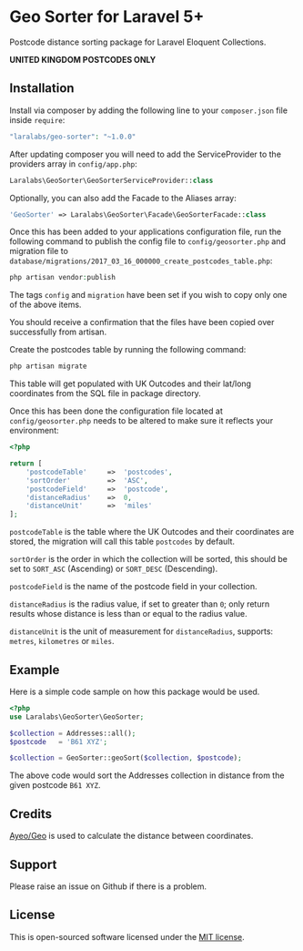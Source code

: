 # Geo Sorter for Laravel 5+
Postcode distance sorting package for Laravel Eloquent Collections.

**UNITED KINGDOM POSTCODES ONLY**

## Installation

Install via composer by adding the following line to your `composer.json` file inside `require`:
```php
"laralabs/geo-sorter": "~1.0.0"
```

After updating composer you will need to add the ServiceProvider to the providers array in `config/app.php`:
```php
Laralabs\GeoSorter\GeoSorterServiceProvider::class
```

Optionally, you can also add the Facade to the Aliases array:
```php
'GeoSorter' => Laralabs\GeoSorter\Facade\GeoSorterFacade::class
```

Once this has been added to your applications configuration file, run the following command to publish the config file to `config/geosorter.php` and migration file to `database/migrations/2017_03_16_000000_create_postcodes_table.php`:
```php
php artisan vendor:publish
```
The tags `config` and `migration` have been set if you wish to copy only one of the above items.

You should receive a confirmation that the files have been copied over successfully from artisan.

Create the postcodes table by running the following command:
```php
php artisan migrate
```
This table will get populated with UK Outcodes and their lat/long coordinates from the SQL file in package directory.

Once this has been done the configuration file located at `config/geosorter.php` needs to be altered to make sure it reflects your environment:

```php
<?php

return [
    'postcodeTable'     =>  'postcodes',
    'sortOrder'         =>  'ASC',
    'postcodeField'     =>  'postcode',
    'distanceRadius'    =>  0,
    'distanceUnit'      =>  'miles'
];
```

`postcodeTable` is the table where the UK Outcodes and their coordinates are stored, the migration will call this table `postcodes` by default.

`sortOrder` is the order in which the collection will be sorted, this should be set to `SORT_ASC` (Ascending) or `SORT_DESC` (Descending).

`postcodeField` is the name of the postcode field in your collection.

`distanceRadius` is the radius value, if set to greater than `0`; only return results whose distance is less than or equal to the radius value. 

`distanceUnit` is the unit of measurement for `distanceRadius`, supports: `metres`, `kilometres` or `miles`.

## Example

Here is a simple code sample on how this package would be used.

```php
<?php
use Laralabs\GeoSorter\GeoSorter;

$collection = Addresses::all();
$postcode   = 'B61 XYZ';

$collection = GeoSorter::geoSort($collection, $postcode);

```

The above code would sort the Addresses collection in distance from the given postcode `B61 XYZ`.

## Credits

[Ayeo/Geo](https://github.com/ayeo/geo) is used to calculate the distance between coordinates.

## Support

Please raise an issue on Github if there is a problem.

## License

This is open-sourced software licensed under the [MIT license](http://opensource.org/licenses/MIT).